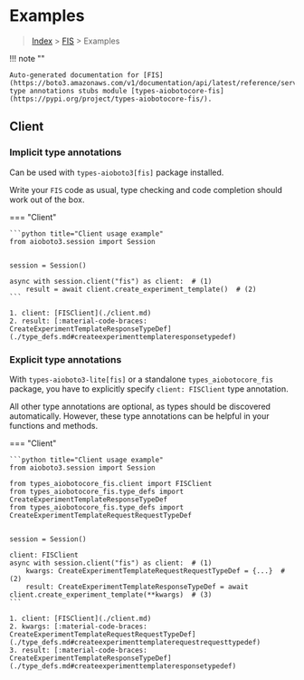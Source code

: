 # Examples

> [Index](../README.md) > [FIS](./README.md) > Examples

!!! note ""

    Auto-generated documentation for [FIS](https://boto3.amazonaws.com/v1/documentation/api/latest/reference/services/fis.html#FIS)
    type annotations stubs module [types-aiobotocore-fis](https://pypi.org/project/types-aiobotocore-fis/).

## Client

### Implicit type annotations

Can be used with `types-aioboto3[fis]` package installed.

Write your `FIS` code as usual,
type checking and code completion should work out of the box.



=== "Client"

    ```python title="Client usage example"
    from aioboto3.session import Session


    session = Session()

    async with session.client("fis") as client:  # (1)
        result = await client.create_experiment_template()  # (2)
    ```

    1. client: [FISClient](./client.md)
    2. result: [:material-code-braces: CreateExperimentTemplateResponseTypeDef](./type_defs.md#createexperimenttemplateresponsetypedef) 






### Explicit type annotations

With `types-aioboto3-lite[fis]`
or a standalone `types_aiobotocore_fis` package, you have to explicitly specify
`client: FISClient` type annotation.

All other type annotations are optional, as types should be discovered automatically.
However, these type annotations can be helpful in your functions and methods.


=== "Client"

    ```python title="Client usage example"
    from aioboto3.session import Session

    from types_aiobotocore_fis.client import FISClient
    from types_aiobotocore_fis.type_defs import CreateExperimentTemplateResponseTypeDef
    from types_aiobotocore_fis.type_defs import CreateExperimentTemplateRequestRequestTypeDef


    session = Session()

    client: FISClient
    async with session.client("fis") as client:  # (1)
        kwargs: CreateExperimentTemplateRequestRequestTypeDef = {...}  # (2)
        result: CreateExperimentTemplateResponseTypeDef = await client.create_experiment_template(**kwargs)  # (3)
    ```

    1. client: [FISClient](./client.md)
    2. kwargs: [:material-code-braces: CreateExperimentTemplateRequestRequestTypeDef](./type_defs.md#createexperimenttemplaterequestrequesttypedef) 
    3. result: [:material-code-braces: CreateExperimentTemplateResponseTypeDef](./type_defs.md#createexperimenttemplateresponsetypedef) 






